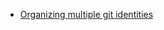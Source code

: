 -   [Organizing multiple git identities](https://garrit.xyz/posts/2023-10-13-organizing-multiple-git-identities)
